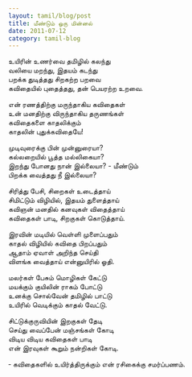 ```yaml
---
layout: tamil/blog/post
title: மீண்டும் ஒரு மின்னல்
date: 2011-07-12
category: tamil-blog
---
```


உயிரின் உணர்வை தமிழில் கலந்து <br/>
வலியை மறந்து, இதயம் கடந்து <br/>
பறக்க துடித்தது சிறகற்ற பறவை <br/>
கவிதையில் புதைத்தது, தன் பெயரற்ற உறவை.

என் ரணத்திற்கு மருந்தாகிய கவிதைகள் <br/>
உன் மனதிற்கு விருந்தாகிய தருணங்கள் <br/>
கவிதைகளை காதலிக்கும் <br/>
காதலின் புதுக்கவிதையே!

முடிவுரைக்கு பின் முன்னுரையா? <br/>
கல்லறையில் பூத்த மல்லிகையா? <br/>
இறந்து போனது நான் இல்லையா? - மீண்டும் <br/>
பிறக்க வைத்தது நீ இல்லையா?

சிரித்து பேசி, சிறைகள் உடைத்தாய் <br/>
சிமிட்டும் விழியில், இதயம் துளைத்தாய் <br/>
கவிஞன் மனதில் கனவுகள் விதைத்தாய் <br/>
கவிதைகள் பாடி, சிறகுகள் கொடுத்தாய்.

இரவின் மடியில் வெள்ளி முளைப்பதும் <br/>
காதல் விழியில் கவிதை பிறப்பதும் <br/>
ஆதாம் ஏவாள் அறிந்த செய்தி <br/>
விளங்க வைத்தாய் என்னுயிரில் ஓதி.

மலர்கள் பேசும் மொழிகள் கேட்டு <br/>
மயக்கும் குயிலின் ராகம் போட்டு <br/>
உனக்கு சொல்வேன் தமிழில் பாட்டு <br/>
உயிரில் வெடிக்கும் காதல் வேட்டு.

சிட்டுக்குருவியின் இறகுகள் தேடி <br/>
செய்து வைப்பேன் மஞ்சங்கள் கோடி <br/>
விடிய விடிய கவிதைகள் பாடி <br/>
என் இரவுகள் கூறும் நன்றிகள் கோடி.

&#x2010; கவிதைகளில் உயிர்த்திருக்கும் என் ரசிகைக்கு சமர்ப்பணம்.

